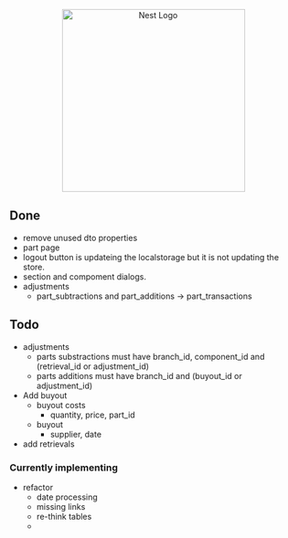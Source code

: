 <p align="center">
  <a href="http://nestjs.com/" target="blank"><img src="https://nestjs.com/img/logo_text.svg" width="320" alt="Nest Logo" /></a>
</p>

## Done

* remove unused dto properties
* part page
* logout button is updateing the localstorage but it is not updating the store.
* section and compoment dialogs.
* adjustments
  * part_subtractions and part_additions -> part_transactions

## Todo


* adjustments
  * parts substractions must have branch_id, component_id  and (retrieval_id or adjustment_id)
  * parts additions must have branch_id and (buyout_id or adjustment_id)
* Add buyout
  * buyout costs
    * quantity, price, part_id
  * buyout
    * supplier, date
* add retrievals


### Currently implementing

* refactor
  * date processing
  * missing links
  * re-think tables
  * 



